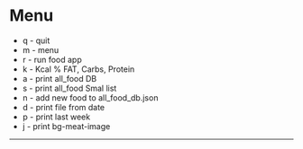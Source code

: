 # Menu
* q - quit 
* m - menu
* r - run food app
* k - Kcal % FAT, Carbs, Protein
* a - print all_food DB
* s - print all_food Smal list
* n - add new food to all_food_db.json
* d - print file from date
* p - print last week
* j - print bg-meat-image
------